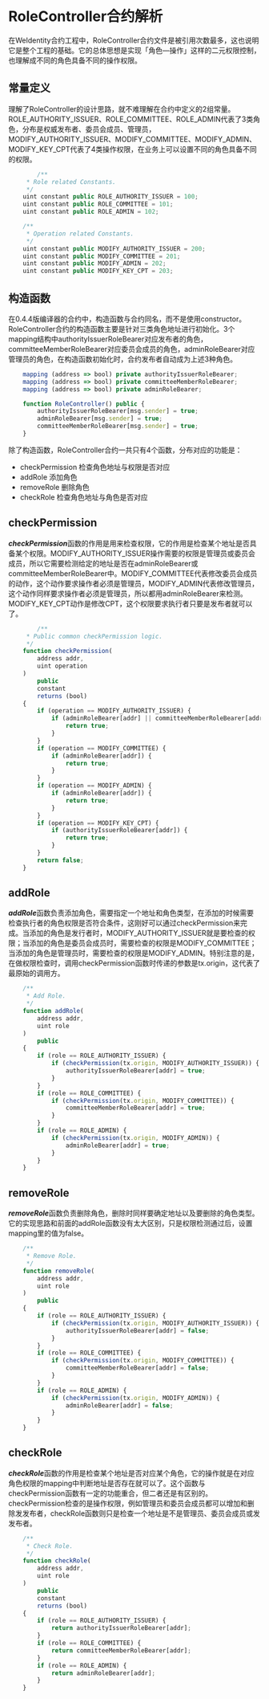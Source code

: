 # RoleController合约解析

在WeIdentity合约工程中，RoleController合约文件是被引用次数最多，这也说明它是整个工程的基础。它的总体思想是实现「角色—操作」这样的二元权限控制，也理解成不同的角色具备不同的操作权限。

## 常量定义

理解了RoleController的设计思路，就不难理解在合约中定义的2组常量。ROLE_AUTHORITY_ISSUER、ROLE_COMMITTEE、ROLE_ADMIN代表了3类角色，分布是权威发布者、委员会成员、管理员，MODIFY_AUTHORITY_ISSUER、MODIFY_COMMITTEE、MODIFY_ADMIN、MODIFY_KEY_CPT代表了4类操作权限，在业务上可以设置不同的角色具备不同的权限。

```javascript
		/**
     * Role related Constants.
     */
    uint constant public ROLE_AUTHORITY_ISSUER = 100;
    uint constant public ROLE_COMMITTEE = 101;
    uint constant public ROLE_ADMIN = 102;

    /**
     * Operation related Constants.
     */
    uint constant public MODIFY_AUTHORITY_ISSUER = 200;
    uint constant public MODIFY_COMMITTEE = 201;
    uint constant public MODIFY_ADMIN = 202;
    uint constant public MODIFY_KEY_CPT = 203;
```

## 构造函数

在0.4.4版编译器的合约中，构造函数与合约同名，而不是使用constructor。RoleController合约的构造函数主要是针对三类角色地址进行初始化。3个mapping结构中authorityIssuerRoleBearer对应发布者的角色，committeeMemberRoleBearer对应委员会成员的角色，adminRoleBearer对应管理员的角色，在构造函数初始化时，合约发布者自动成为上述3种角色。

```js
    mapping (address => bool) private authorityIssuerRoleBearer;
    mapping (address => bool) private committeeMemberRoleBearer;
    mapping (address => bool) private adminRoleBearer;

    function RoleController() public {
        authorityIssuerRoleBearer[msg.sender] = true;
        adminRoleBearer[msg.sender] = true;
        committeeMemberRoleBearer[msg.sender] = true;
    }
```

除了构造函数，RoleController合约一共只有4个函数，分布对应的功能是：

- checkPermission 检查角色地址与权限是否对应
- addRole  添加角色
- removeRole  删除角色
- checkRole 检查角色地址与角色是否对应

## checkPermission

***checkPermission***函数的作用是用来检查权限，它的作用是检查某个地址是否具备某个权限。MODIFY_AUTHORITY_ISSUER操作需要的权限是管理员或委员会成员，所以它需要检测给定的地址是否在adminRoleBearer或committeeMemberRoleBearer中。MODIFY_COMMITTEE代表修改委员会成员的动作，这个动作要求操作者必须是管理员，MODIFY_ADMIN代表修改管理员，这个动作同样要求操作者必须是管理员，所以都用adminRoleBearer来检测。MODIFY_KEY_CPT动作是修改CPT，这个权限要求执行者只要是发布者就可以了。

```js
		/**
     * Public common checkPermission logic.
     */
    function checkPermission(
        address addr,
        uint operation
    ) 
        public 
        constant 
        returns (bool) 
    {
        if (operation == MODIFY_AUTHORITY_ISSUER) {
            if (adminRoleBearer[addr] || committeeMemberRoleBearer[addr]) {
                return true;
            }
        }
        if (operation == MODIFY_COMMITTEE) {
            if (adminRoleBearer[addr]) {
                return true;
            }
        }
        if (operation == MODIFY_ADMIN) {
            if (adminRoleBearer[addr]) {
                return true;
            }
        }
        if (operation == MODIFY_KEY_CPT) {
            if (authorityIssuerRoleBearer[addr]) {
                return true;
            }
        }
        return false;
    }
```

## addRole

***addRole***函数负责添加角色，需要指定一个地址和角色类型，在添加的时候需要检查执行者的角色权限是否符合条件，这刚好可以通过checkPermission来完成。当添加的角色是发行者时，MODIFY_AUTHORITY_ISSUER就是要检查的权限；当添加的角色是委员会成员时，需要检查的权限是MODIFY_COMMITTEE；当添加的角色是管理员时，需要检查的权限是MODIFY_ADMIN。特别注意的是，在做权限检查时，调用checkPermission函数时传递的参数是tx.origin，这代表了最原始的调用方。

```js
    /**
     * Add Role.
     */
    function addRole(
        address addr,
        uint role
    ) 
        public 
    {
        if (role == ROLE_AUTHORITY_ISSUER) {
            if (checkPermission(tx.origin, MODIFY_AUTHORITY_ISSUER)) {
                authorityIssuerRoleBearer[addr] = true;
            }
        }
        if (role == ROLE_COMMITTEE) {
            if (checkPermission(tx.origin, MODIFY_COMMITTEE)) {
                committeeMemberRoleBearer[addr] = true;
            }
        }
        if (role == ROLE_ADMIN) {
            if (checkPermission(tx.origin, MODIFY_ADMIN)) {
                adminRoleBearer[addr] = true;
            }
        }
    }
```

## removeRole

***removeRole***函数负责删除角色，删除时同样要确定地址以及要删除的角色类型。它的实现思路和前面的addRole函数没有太大区别，只是权限检测通过后，设置mapping里的值为false。

```js
    /**
     * Remove Role.
     */
    function removeRole(
        address addr,
        uint role
    ) 
        public 
    {
        if (role == ROLE_AUTHORITY_ISSUER) {
            if (checkPermission(tx.origin, MODIFY_AUTHORITY_ISSUER)) {
                authorityIssuerRoleBearer[addr] = false;
            }
        }
        if (role == ROLE_COMMITTEE) {
            if (checkPermission(tx.origin, MODIFY_COMMITTEE)) {
                committeeMemberRoleBearer[addr] = false;
            }
        }
        if (role == ROLE_ADMIN) {
            if (checkPermission(tx.origin, MODIFY_ADMIN)) {
                adminRoleBearer[addr] = false;
            }
        }
    }
```

## checkRole

***checkRole***函数的作用是检查某个地址是否对应某个角色，它的操作就是在对应角色权限的mapping中判断地址是否存在就可以了。这个函数与checkPermission函数有一定的功能重合，但二者还是有区别的。checkPermission检查的是操作权限，例如管理员和委员会成员都可以增加和删除发发布者，checkRole函数则只是检查一个地址是不是管理员、委员会成员或发发布者。

```js
    /**
     * Check Role.
     */
    function checkRole(
        address addr,
        uint role
    ) 
        public 
        constant 
        returns (bool) 
    {
        if (role == ROLE_AUTHORITY_ISSUER) {
            return authorityIssuerRoleBearer[addr];
        }
        if (role == ROLE_COMMITTEE) {
            return committeeMemberRoleBearer[addr];
        }
        if (role == ROLE_ADMIN) {
            return adminRoleBearer[addr];
        }
    }
```



